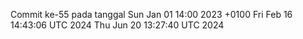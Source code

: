 Commit ke-55 pada tanggal Sun Jan 01 14:00 2023 +0100
Fri Feb 16 14:43:06 UTC 2024
Thu Jun 20 13:27:40 UTC 2024
